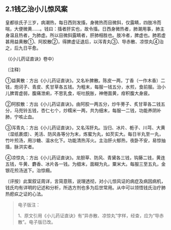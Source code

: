 ## 2.1钱乙治小儿惊风案

皇都徐氏子三岁，病潮热，每日西则发搐，身微热而目微斜，仅露睛，四肢冷而喘，大便微黄……。钱曰：搐者肝实也，故令搐。日西身微热者，肺潮用事，肺主身温且热者，为肺虚。所以目微斜露睛者，肝肺相胜也。肢冷者，脾虚也。肺若虚甚用益黄散①、阿胶散②，得脾虚证退后，以泻青丸③、导赤散、凉惊丸④治之，后九日平愈。

（《小儿药证直诀》卷中）

〔注释〕

①益黄散：方出《小儿药证直诀》。又名补脾散。陈皮一两，丁香（一作木香）二钱，炮诃子、青皮、炙甘草各五钱。为粗末，每服一钱五分，水煎，食前服。治小儿脾胃虚弱，腹痛泄痢，不思乳食，呕吐脘胀，神倦面黄，疳积腹大身疲。

②阿胶散：方出《小儿药证直诀》。由阿胶一两五分，炒牛蒡子、炙甘草各二钱五分，马兜铃五钱，杏仁七个，炒糯米一两，共为细末，每服一二钱，功能养阴补肺，宁咳止血。

③泻青丸：方出《小儿药证直诀》，又名泻肝丸。当归、冰片、栀子、川芎、大黄（湿纸裹煨）、羌活、防风各等分为末，炼蜜为丸，如芡实大。每日半丸至一丸，竹叶煎汤，用沙糖、温水化下。功能清热泻火。主治肝火郁热，夜卧不安，易惊抽搐，脉洪实者。

④凉惊丸：方出《小儿药证直诀》。龙胆草、防风、青黛各三钱，钩藤二钱，黄连五钱，牛黄、麝香、冰片各一钱。为细末，面糊为丸，粟米大。每服三至五丸，金银花煎汤送下。治惊癎。

〔评按〕此案叙证周详，言简意赅，说理透彻，对小儿惊风证的病症及病因病机，钱氏均有详明的记述和分析，所选方剂也多为后世常用。从中可以领悟钱氏治疗肺热瘛疭之证的心法。

> 电子版注：
>
> 1、原文引用《小儿药证直诀》有“异赤散、凉惊丸”字样，经查，应为“导赤散”。电子版已改。
